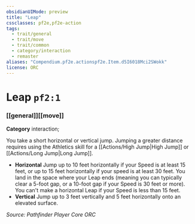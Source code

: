 ```yaml
---
obsidianUIMode: preview
title: "Leap"
cssclasses: pf2e,pf2e-action
tags:
  - trait/general
  - trait/move
  - trait/common
  - category/interaction
  - remaster
aliases: "Compendium.pf2e.actionspf2e.Item.d5I6018Mci2SWokk"
license: ORC
---
```

# Leap `pf2:1`

### [[general]][[move]]

**Category** interaction; 




You take a short horizontal or vertical jump. Jumping a greater distance requires using the Athletics skill for a [[Actions/High Jump|High Jump]] or [[Actions/Long Jump|Long Jump]].

*   **Horizontal** Jump up to 10 feet horizontally if your Speed is at least 15 feet, or up to 15 feet horizontally if your speed is at least 30 feet. You land in the space where your Leap ends (meaning you can typically clear a 5-foot gap, or a 10-foot gap if your Speed is 30 feet or more). You can't make a horizontal Leap if your Speed is less than 15 feet.
*   **Vertical** Jump up to 3 feet vertically and 5 feet horizontally onto an elevated surface.

*Source: Pathfinder Player Core*
*ORC*